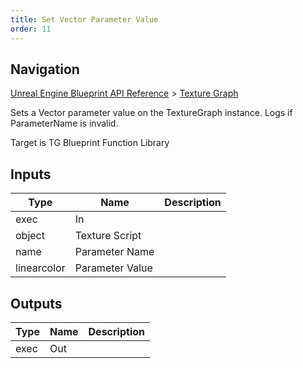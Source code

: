```yaml
---
title: Set Vector Parameter Value
order: 11
---
```

## Navigation

[Unreal Engine Blueprint API Reference](https://dev.epicgames.com/documentation/en-us/unreal-engine/BlueprintAPI) > [Texture Graph](https://dev.epicgames.com/documentation/en-us/unreal-engine/BlueprintAPI/TextureGraph)

Sets a Vector parameter value on the TextureGraph instance. Logs if ParameterName is invalid.

Target is TG Blueprint Function Library

## Inputs

| Type | Name | Description |
| --- | --- | --- |
| exec | In |  |
| object | Texture Script |  |
| name | Parameter Name |  |
| linearcolor | Parameter Value |  |

## Outputs

| Type | Name | Description |
| --- | --- | --- |
| exec | Out |  |
